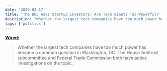 ```yaml
---
date: '2020-02-17'
title: 'The DOJ Asks Startup Investors: Are Tech Giants Too Powerful?'
description: "Whether the largest tech companies have too much power has become a common question in Washington, DC. The House Antitrust subcommittee and Federal Trade Commission both have active investigations on the topic."
tags: ['politics']
---
```


**[Wired:](https://www.wired.com/story/doj-startup-investors-tech-giants-too-powerful/)**

> Whether the largest tech companies have too much power has become a common question in Washington, DC. The House Antitrust subcommittee and Federal Trade Commission both have active investigations on the topic.<!-- excerpt -->
